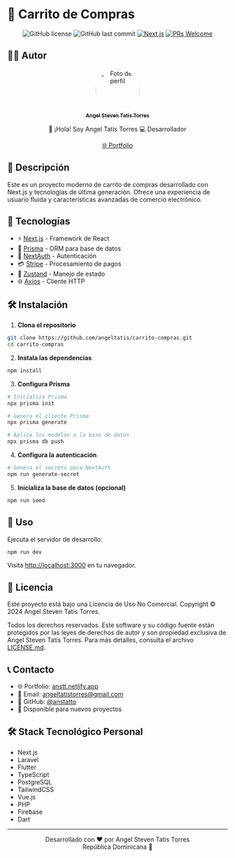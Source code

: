 # 🛒 Carrito de Compras

<div align="center">

![GitHub license](https://img.shields.io/badge/license-Custom%20No%20Commercial-blue.svg)
![GitHub last commit](https://img.shields.io/github/last-commit/anstatto/carrito-compras)
[![Next.js](https://img.shields.io/badge/Next.js-13.0-blueviolet.svg)](https://nextjs.org/)
[![PRs Welcome](https://img.shields.io/badge/PRs-welcome-brightgreen.svg)](http://makeapullrequest.com)

</div>

## 👨‍💻 Autor

<div align="center">
  <a href="https://github.com/anstatto">
    <img src="https://avatars.githubusercontent.com/anstatto" width="100px;" alt="Foto de perfil" style="border-radius:50%"/>
    <br />
    <sub><b>Angel Steven Tatis Torres</b></sub>
  </a>
  <p>👋 ¡Hola! Soy Angel Tatis Torres 💻 Desarrollador</p>
  <p><a href="https://anstt.netlify.app/es/" target="_blank">🌐 Portfolio</a></p>
</div>

## 📝 Descripción

Este es un proyecto moderno de carrito de compras desarrollado con Next.js y tecnologías de última generación. Ofrece una experiencia de usuario fluida y características avanzadas de comercio electrónico.

## 🚀 Tecnologías

- ⚡ [Next.js](https://nextjs.org) - Framework de React
- 💾 [Prisma](https://prisma.io) - ORM para base de datos
- 🔐 [NextAuth](https://next-auth.js.org) - Autenticación
- 💳 [Stripe](https://stripe.com) - Procesamiento de pagos
- 🔄 [Zustand](https://zustand.surge.sh) - Manejo de estado
- 🌐 [Axios](https://axios-http.com) - Cliente HTTP

## 🛠️ Instalación

1. **Clona el repositorio**
```bash
git clone https://github.com/angeltatis/carrito-compras.git
cd carrito-compras
```

2. **Instala las dependencias**
```bash
npm install
```

3. **Configura Prisma**
```bash
# Inicializa Prisma
npx prisma init

# Genera el cliente Prisma
npx prisma generate

# Aplica los modelos a la base de datos
npx prisma db push
```

4. **Configura la autenticación**
```bash
# Genera el secreto para NextAuth
npm run generate-secret
```

5. **Inicializa la base de datos (opcional)**
```bash
npm run seed
```

## 🚀 Uso

Ejecuta el servidor de desarrollo:
```bash
npm run dev
```

Visita [http://localhost:3000](http://localhost:3000) en tu navegador.

## 📄 Licencia

Este proyecto está bajo una Licencia de Uso No Comercial.
Copyright © 2024 Angel Steven Tatis Torres.

Todos los derechos reservados. Este software y su código fuente están protegidos por las leyes de derechos de autor y son propiedad exclusiva de Angel Steven Tatis Torres. Para más detalles, consulta el archivo [LICENSE.md](LICENSE.md).

## 📞 Contacto

- 🌐 Portfolio: [anstt.netlify.app](https://anstt.netlify.app/es/)
- 📧 Email: [angeltatistorres@gmail.com](mailto:angeltatistorres@gmail.com)
- 💼 GitHub: [@anstatto](https://github.com/anstatto)
- 🔗 Disponible para nuevos proyectos

## 🛠️ Stack Tecnológico Personal

- Next.js
- Laravel
- Flutter
- TypeScript
- PostgreSQL
- TailwindCSS
- Vue.js
- PHP
- Firebase
- Dart

---
<div align="center">
  Desarrollado con ❤️ por Angel Steven Tatis Torres
  <br/>
  República Dominicana 🌴
</div>